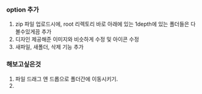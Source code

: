 ### option 추가
1. zip 파일 업로드시에, root 리렉토리 바로 아래에 있는 1depth에 있는 폴더들은 다볼수있게끔 추가
2. 디자인 제공해준 이미지와 비슷하게 수정 및 아이콘 수정
3. 새파일, 새폴더, 삭제 기능 추가

### 해보고싶은것
1. 파일 드래그 앤 드롭으로 폴더간에 이동시키기.
2. 
